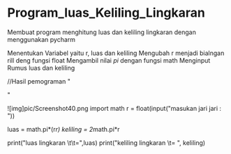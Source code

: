# Program_luas_Keliling_Lingkaran
Membuat program menghitung luas dan keliling lingkaran dengan menggunakan pycharm

Menentukan Variabel yaitu r, luas dan keliling
Mengubah r menjadi bialngan rill deng fungsi float
Mengambil nilai _pi_ dengan fungsi math
Menginput Rumus luas dan keliling

//Hasil pemograman "<p>"

![img]pic/Screenshot40.png
import math
r = float(input("masukan jari jari : "))

luas = math.pi*(r*r)
keliling = 2*math.pi*r

print("luas lingkaran \t\t=",luas)
print("keliling lingkaran \t= ", keliling)

